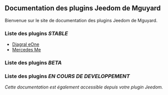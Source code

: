 ## Documentation des plugins Jeedom de Mguyard

Bienvenue sur le site de documentation des plugins Jeedom de Mguyard.

<!--<div id="div_searchBar"></div>-->

### Liste des plugins *STABLE*

* [Diagral eOne](Diagral_eOne/documentation)
* [Mercedes Me](Mercedes_me/documentation)

### Liste des plugins *BETA*

### Liste des plugins *EN COURS DE DEVELOPPEMENT*


*Cette documentation est également accessible depuis votre plugin Jeedom.*
